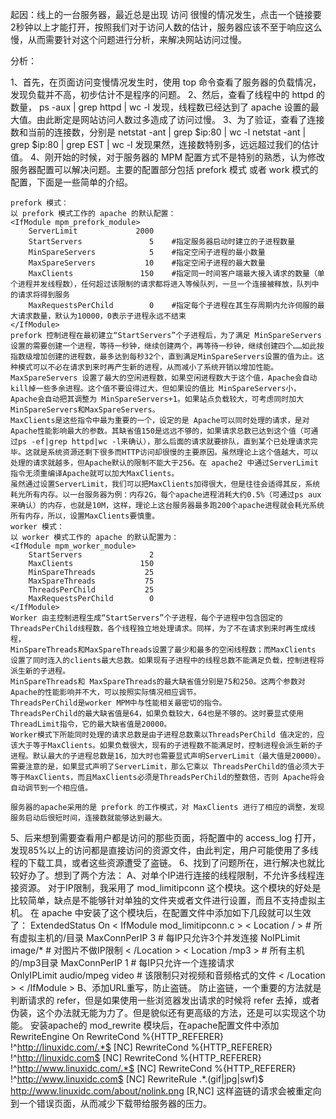 起因：线上的一台服务器，最近总是出现 访问 很慢的情况发生，点击一个链接要2秒钟以上才能打开，按照我们对于访问人数的估计，服务器应该不至于响应这么慢，从而需要针对这个问题进行分析，来解决网站访问过慢。

分析：

1、首先，在页面访问变慢情况发生时，使用 top 命令查看了服务器的负载情况，发现负载并不高，初步估计不是程序的问题。 
2、然后，查看了线程中的 httpd 的数量， ps -aux | grep httpd | wc -l 发现，线程数已经达到了 apache 设置的最大值。由此断定是网站访问人数过多造成了访问过慢。 
3、为了验证，查看了连接数和当前的连接数，分别是 
    netstat -ant | grep $ip:80 | wc -l 
    netstat -ant | grep $ip:80 | grep EST | wc -l 
    发现果然，连接数特别多，远远超过我们的估计值。 
4、刚开始的时候，对于服务器的 MPM 配置方式不是特别的熟悉，认为修改服务器配置可以解决问题。主要的配置部分包括 prefork 模式 或者 work 模式的配置，下面是一些简单的介绍。

    prefork 模式： 
    以 prefork 模式工作的 apache 的默认配置： 
    <IfModule mpm_prefork_module> 
        ServerLimit             2000    
        StartServers               5    #指定服务器启动时建立的子进程数量 
        MinSpareServers            5    #指定空闲子进程的最小数量 
        MaxSpareServers           10    #指定空闲子进程的最大数量 
        MaxClients               150    #指定同一时间客户端最大接入请求的数量（单个进程并发线程数），任何超过该限制的请求都将进入等候队列，一旦一个连接被释放，队列中的请求将得到服务 
        MaxRequestsPerChild        0    #指定每个子进程在其生存周期内允许伺服的最大请求数量，默认为10000，0表示子进程永远不结束 
    </IfModule> 
    prefork 控制进程在最初建立“StartServers”个子进程后，为了满足 MinSpareServers 设置的需要创建一个进程，等待一秒钟，继续创建两个，再等待一秒钟，继续创建四个……如此按指数级增加创建的进程数，最多达到每秒32个，直到满足MinSpareServers设置的值为止。这种模式可以不必在请求到来时再产生新的进程，从而减小了系统开销以增加性能。 
    MaxSpareServers 设置了最大的空闲进程数，如果空闲进程数大于这个值，Apache会自动kill掉一些多余进程。这个值不要设得过大，但如果设的值比 MinSpareServers小，Apache会自动把其调整为 MinSpareServers+1。如果站点负载较大，可考虑同时加大MinSpareServers和MaxSpareServers。 
    MaxClients是这些指令中最为重要的一个，设定的是 Apache可以同时处理的请求，是对Apache性能影响最大的参数。其缺省值150是远远不够的，如果请求总数已达到这个值（可通过ps -ef|grep httpd|wc -l来确认），那么后面的请求就要排队，直到某个已处理请求完毕。这就是系统资源还剩下很多而HTTP访问却很慢的主要原因。虽然理论上这个值越大，可以处理的请求就越多，但Apache默认的限制不能大于256。在 apache2 中通过ServerLimit指令无须重编译Apache就可以加大MaxClients。 
    虽然通过设置ServerLimit，我们可以把MaxClients加得很大，但是往往会适得其反，系统耗光所有内存。以一台服务器为例：内存2G，每个apache进程消耗大约0.5%（可通过ps aux来确认）的内存，也就是10M，这样，理论上这台服务器最多跑200个apache进程就会耗光系统所有内存，所以，设置MaxClients要慎重。 
    worker 模式： 
    以 worker 模式工作的 apache 的默认配置为： 
    <IfModule mpm_worker_module> 
        StartServers               2 
        MaxClients               150 
        MinSpareThreads           25 
        MaxSpareThreads           75 
        ThreadsPerChild           25 
        MaxRequestsPerChild        0 
    </IfModule> 
    Worker 由主控制进程生成“StartServers”个子进程，每个子进程中包含固定的ThreadsPerChild线程数，各个线程独立地处理请求。同样，为了不在请求到来时再生成线程， 
    MinSpareThreads和MaxSpareThreads设置了最少和最多的空闲线程数；而MaxClients 设置了同时连入的clients最大总数。如果现有子进程中的线程总数不能满足负载，控制进程将派生新的子进程。 
    MinSpareThreads和 MaxSpareThreads的最大缺省值分别是75和250。这两个参数对Apache的性能影响并不大，可以按照实际情况相应调节。 
    ThreadsPerChild是worker MPM中与性能相关最密切的指令。 
    ThreadsPerChild的最大缺省值是64，如果负载较大，64也是不够的。这时要显式使用 ThreadLimit指令，它的最大缺省值是20000。 
    Worker模式下所能同时处理的请求总数是由子进程总数乘以ThreadsPerChild 值决定的，应该大于等于MaxClients。如果负载很大，现有的子进程数不能满足时，控制进程会派生新的子进程。默认最大的子进程总数是16，加大时也需要显式声明ServerLimit（最大值是20000）。需要注意的是，如果显式声明了ServerLimit，那么它乘以 ThreadsPerChild的值必须大于等于MaxClients，而且MaxClients必须是ThreadsPerChild的整数倍，否则 Apache将会自动调节到一个相应值。

    服务器的apache采用的是 prefork 的工作模式，对 MaxClients 进行了相应的调整，发现服务启动后很短时间，连接数就能够达到最大。 
5、后来想到需要查看用户都是访问的那些页面，将配置中的 access_log 打开，发现85%以上的访问都是直接访问的资源文件，由此判定，用户可能使用了多线程的下载工具，或者这些资源遭受了盗链。 
6、找到了问题所在，进行解决也就比较好办了。想到了两个方法： 
    A、对单个IP进行连接的线程限制，不允许多线程连接资源。 
        对于IP限制，我采用了 mod_limitipconn 这个模块。这个模块的好处是比较简单，缺点是不能够针对单独的文件夹或者文件进行设置，而且不支持虚拟主机。 
        在 apache 中安装了这个模块后，在配置文件中添加如下几段就可以生效了： 
            ExtendedStatus On 
            < IfModule mod_limitipconn.c > 
                < Location / >   # 所有虚拟主机的/目录 
                    MaxConnPerIP 3     # 每IP只允许3个并发连接 
                    NoIPLimit image/* # 对图片不做IP限制 
                < /Location > 
            < Location /mp3 > # 所有主机的/mp3目录 
            MaxConnPerIP 1         # 每IP只允许一个连接请求    
            OnlyIPLimit audio/mpeg video    # 该限制只对视频和音频格式的文件 
                < /Location > 
            < /IfModule > 
    B、添加URL重写，防止盗链。 
        防止盗链，一个重要的方法就是判断请求的 refer，但是如果使用一些浏览器发出请求的时候将 refer 去掉，或者伪装，这个办法就无能为力了。但是貌似还有更高级的方法，还是可以实现这个功能。 
        安装apache的 mod_rewrite 模块后，在apache配置文件中添加 
        RewriteEngine On 
        RewriteCond %{HTTP_REFERER} !^http://linuxidc.com/.*$ [NC] 
        RewriteCond %{HTTP_REFERER} !^http://linuxidc.com$ [NC] 
        RewriteCond %{HTTP_REFERER} !^http://www.linuxidc.com/.*$ [NC] 
        RewriteCond %{HTTP_REFERER} !^http://www.linuxidc.com$ [NC] 
        RewriteRule .*\.(gif|jpg|swf)$ http://www.linuxidc.com/about/nolink.png [R,NC] 
        这样盗链的请求会被重定向到一个错误页面，从而减少下载带给服务器的压力。
